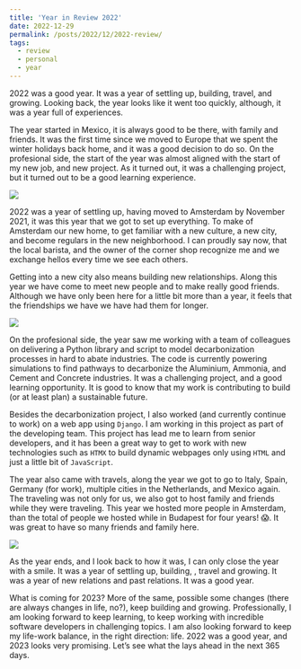 ```yaml
---
title: 'Year in Review 2022'
date: 2022-12-29
permalink: /posts/2022/12/2022-review/
tags:
  - review
  - personal
  - year
---
```


2022 was a good year. It was a year of settling up, building, travel, and growing. Looking back, the year looks like it went too quickly, although, it was  a year full of experiences.

The year started in Mexico, it is always good to be there, with family and friends. It was the first time since we moved to Europe that we spent the winter holidays back home, and it was a good decision to do so. On the profesional side, the start of the year was almost aligned with the start of my new job, and new project. As it turned out, it was a challenging project, but it turned out to be a good learning experience.

![]({{site.imgsurl}}manzanillo.webp)

2022 was a year of settling up, having moved to Amsterdam by November 2021, it was this year that we got to set up everything. To make of Amsterdam our new home, to get familiar with a new culture, a new city, and become regulars in the new neighborhood. I can proudly say now, that the local barista, and the owner of the corner shop recognize me and we exchange hellos every time we see each others.

Getting into a new city also means building new relationships. Along this year we have come to meet new people and to make really good friends. Although we have only been here for a little bit more than a year, it feels that the friendships we have we have had them for longer. 

![]({{site.imgsurl}}2022-amsterdam.webp)

On the profesional side, the year saw me working with a team of colleagues on delivering a Python library and script to model decarbonization processes in hard to abate industries. The code is currently powering simulations to find pathways to decarbonize the Aluminium, Ammonia, and Cement and Concrete industries. It was a challenging project, and a good learning opportunity. It is good to know that my work is contributing to build (or at least plan) a sustainable future. 

Besides the decarbonization project, I also worked (and currently continue to work) on a web app using `Django`. I am working in this project as part of the developing team. This project has lead me to learn from senior developers, and it has been a great way to get to work with new technologies such as `HTMX` to build dynamic webpages only using `HTML` and just a little bit of `JavaScript`.

The year also came with travels, along the year we got to go to Italy, Spain, Germany (for work), multiple cities in the Netherlands, and Mexico again. The traveling was not only for us, we also got to host family and friends while they were traveling. This year we hosted more people in Amsterdam, than the total of people we hosted while in Budapest for four years! 😱. It was great to have so many friends and family here.

![]({{site.imgsurl}}2022-travels.webp)

As the year ends, and I look back to how it was, I can only close the year with a smile. It was a year of settling up, building, , travel and growing. It was a year of new relations and past relations. It was a good year.

What is coming for 2023? More of the same, possible some changes (there are always changes in life, no?), keep building and growing. Professionally, I am looking forward to keep learning, to keep working with incredible software developers in challenging topics. I am also looking forward to keep my life-work balance, in the right direction: life. 2022 was a good year, and 2023 looks very promising. Let’s see what the lays ahead in the next 365 days.